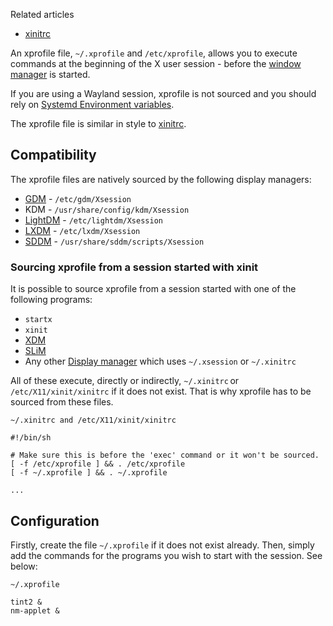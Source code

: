 Related articles

*   [xinitrc](/index.php/Xinitrc "Xinitrc")

An xprofile file, `~/.xprofile` and `/etc/xprofile`, allows you to execute commands at the beginning of the X user session - before the [window manager](/index.php/Window_manager "Window manager") is started.

If you are using a Wayland session, xprofile is not sourced and you should rely on [Systemd Environment variables](/index.php/Systemd/User#Environment_variables "Systemd/User").

The xprofile file is similar in style to [xinitrc](/index.php/Xinitrc "Xinitrc").

## Compatibility

The xprofile files are natively sourced by the following display managers:

*   [GDM](/index.php/GDM "GDM") - `/etc/gdm/Xsession`
*   KDM - `/usr/share/config/kdm/Xsession`
*   [LightDM](/index.php/LightDM "LightDM") - `/etc/lightdm/Xsession`
*   [LXDM](/index.php/LXDM "LXDM") - `/etc/lxdm/Xsession`
*   [SDDM](/index.php/SDDM "SDDM") - `/usr/share/sddm/scripts/Xsession`

### Sourcing xprofile from a session started with xinit

It is possible to source xprofile from a session started with one of the following programs:

*   `startx`
*   `xinit`
*   [XDM](/index.php/XDM "XDM")
*   [SLiM](/index.php/SLiM "SLiM")
*   Any other [Display manager](/index.php/Display_manager "Display manager") which uses `~/.xsession` or `~/.xinitrc`

All of these execute, directly or indirectly, `~/.xinitrc` or `/etc/X11/xinit/xinitrc` if it does not exist. That is why xprofile has to be sourced from these files.

 `~/.xinitrc and /etc/X11/xinit/xinitrc` 
```
#!/bin/sh

# Make sure this is before the 'exec' command or it won't be sourced.
[ -f /etc/xprofile ] && . /etc/xprofile
[ -f ~/.xprofile ] && . ~/.xprofile

...

```

## Configuration

Firstly, create the file `~/.xprofile` if it does not exist already. Then, simply add the commands for the programs you wish to start with the session. See below:

 `~/.xprofile` 
```
tint2 &
nm-applet &

```
